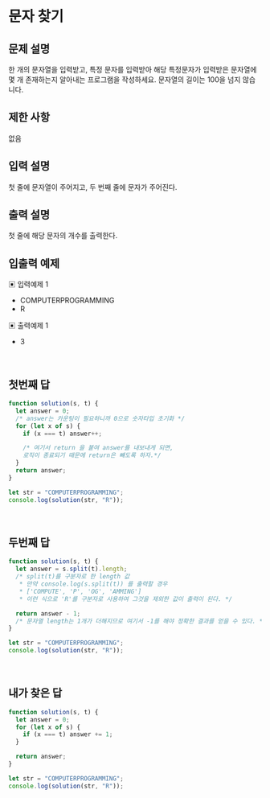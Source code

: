 # 문자 찾기

## 문제 설명

한 개의 문자열을 입력받고, 특정 문자를 입력받아 해당 특정문자가 입력받은 문자열에 몇 개 존재하는지 알아내는 프로그램을 작성하세요.
문자열의 길이는 100을 넘지 않습니다.

## 제한 사항

없음

## 입력 설명

첫 줄에 문자열이 주어지고, 두 번째 줄에 문자가 주어진다.

## 출력 설명

첫 줄에 해당 문자의 개수를 출력한다.

## 입출력 예제

▣ 입력예제 1

- COMPUTERPROGRAMMING
- R

▣ 출력예제 1

- 3

</br>

## 첫번째 답

```js
function solution(s, t) {
  let answer = 0;
  /* answer는 카운팅이 필요하니까 0으로 숫자타입 초기화 */
  for (let x of s) {
    if (x === t) answer++;

    /* 여기서 return 을 붙여 answer를 내보내게 되면,
    로직이 종료되기 때문에 return은 뺴도록 하자.*/
  }
  return answer;
}

let str = "COMPUTERPROGRAMMING";
console.log(solution(str, "R"));
```

</br>

## 두번째 답

```js
function solution(s, t) {
  let answer = s.split(t).length;
  /* split(t)를 구분자로 한 length 값
   * 만약 console.log(s.split(t)) 를 출력할 경우
   * ['COMPUTE', 'P', 'OG', 'AMMING']
   * 이런 식으로 'R'를 구분자로 사용하여 그것을 제외한 값이 출력이 된다. */

  return answer - 1;
  /* 문자열 length는 1개가 더해지므로 여기서 -1를 해야 정확한 결과를 얻을 수 있다. */
}

let str = "COMPUTERPROGRAMMING";
console.log(solution(str, "R"));
```

</br>

## 내가 찾은 답

```js
function solution(s, t) {
  let answer = 0;
  for (let x of s) {
    if (x === t) answer += 1;
  }

  return answer;
}

let str = "COMPUTERPROGRAMMING";
console.log(solution(str, "R"));
```

</br>
